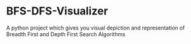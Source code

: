 # BFS-DFS-Visualizer
A python project which gives you visual depiction and representation of Breadth First and Depth First Search Algorithms 
